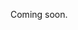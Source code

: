 Coming soon.

<!--
  @todo
  Explain how to delete an event, but make sure to also mention that it is not required to delete an event once it has passed or when it's cancelled/postponed. (Link to a guide about cancelling/postponing events as an alternative.) Also explain that events are only soft-deleted.
  Permissions: Who can delete an event?
-->
